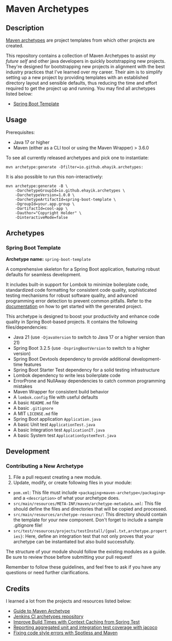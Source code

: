 # Maven Archetypes

## Description

[Maven archetypes](https://maven.apache.org/guides/introduction/introduction-to-archetypes.html) are project templates
from which other projects are created.

This repository contains a collection of Maven Archetypes to assist _my future self_ and other java developers in
quickly bootstrapping new projects. They're designed for bootstrapping new projects in alignment with the best industry
practices that I've learned over my career. Their aim is to simplify setting up a new project by providing templates
with an established directory layout and sensible defaults, thus reducing the time and effort required to get the project
up and running. You may find all archetypes listed below:

- [Spring Boot Template](#spring-boot-template)

## Usage

Prerequisites:

* Java 17 or higher
* Maven (either as a CLI tool or using the Maven Wrapper) > 3.6.0

To see all currently released archetypes and pick one to instantiate:

```shell
mvn archetype:generate -Dfilter=io.github.ehayik.archetypes:
```

It is also possible to run this non-interactively:

```shell
mvn archetype:generate -B \
    -DarchetypeGroupId=io.github.ehayik.archetypes \
    -DarchetypeVersion=1.0.0 \
    -DarchetypeArtifactId=spring-boot-template \
    -DgroupId=your.app.group \
    -DartifactId=cool-app \
    -Dauthor="Copyright Holder" \
    -DinteractiveMode=false 
```

## Archetypes

### Spring Boot Template

**Archetype name:** `spring-boot-template`

A comprehensive skeleton for a Spring Boot application, featuring robust defaults for seamless development.

It includes built-in support for Lombok to minimize boilerplate code, standardized code formatting for consistent code
quality, sophisticated testing mechanisms for robust software quality, and advanced programming error detection to
prevent common pitfalls. Refer to the [documentation](./spring-boot-template/src/main/resources/archetype-resources/HELP.md) on how to get started with the generated project.

This archetype is designed to boost your productivity and enhance code quality in Spring Boot-based projects. It contains
the following files/dependencies:

- Java 21 (use `-DjavaVersion` to switch to Java 17 or a higher version than 21)
- Spring Boot 3.2.5 (use `-DspringBootVersion` to switch to a higher version)
- Spring Boot Devtools dependency to provide additional development-time features
- Spring Boot Starter Test dependency for a solid testing infrastructure
- Lombok dependency to write less boilerplate code
- ErrorProne and NullAway dependencies to catch common programming mistakes
- Maven Wrapper for consistent build behavior
- A `lombok.config` file with useful defaults
- A basic `README.md` file
- A basic `.gitignore`
- A MIT `LICENSE.md` file
- Spring Boot application `Application.java`
- A basic Unit test `ApplicationTest.java`
- A basic Integration test `ApplicationIT.java`
- A basic System test `ApplicationSystemTest.java`

## Development

### Contributing a New Archetype

1. File a pull request creating a new module.
2. Update, modify, or create following files in your module:
     
- `pom.xml`: This file must include `<packaging>maven-archetype</packaging>` and a `<description>` of what your archetype does.
- `src/main/resources/META-INF/maven/archetype-metadata.xml`: This file should define the files and directories that
   will be copied and processed.
- `src/main/resources/archetype-resources/`: This directory should contain the template for your new component. Don't
   forget to include a sample .gitignore file!
- `src/test/resources/projects/testInstall/{goal.txt,archetype.properties}`: Here, define an integration test that not
only proves that your archetype can be instantiated but also build successfully.

The structure of your module should follow the existing modules as a guide. Be sure to review those before submitting 
your pull request!

Remember to follow these guidelines, and feel free to ask if you have any questions or need further clarifications.

## Credits

I learned a lot from the projects and resources listed below:

- [Guide to Maven Archetype](https://www.baeldung.com/maven-archetype)
- [Jenkins CI archetypes repository](https://github.com/jenkinsci/archetypes)
- [Improve Build Times with Context Caching from Spring Test](https://rieckpil.de/improve-build-times-with-context-caching-from-spring-test)
- [Reporting aggregated unit and integration test coverage with jacoco](https://natritmeyer.com/howto/reporting-aggregated-unit-and-integration-test-coverage-with-jacoco/) 
- [Fixing code style errors with Spotless and Maven](https://medium.com/@hubertwo/fixing-code-style-errors-with-spotless-and-maven-2d951fe0ad0c)
  